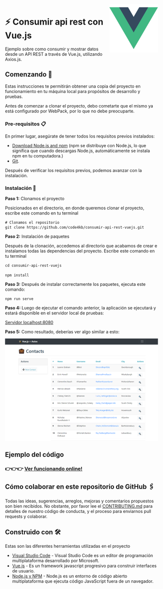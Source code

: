 <img src="https://raw.githubusercontent.com/code4kb/consumir-api-rest-vuejs/master/src/assets/header-vue.png" alt="Consume Rest Api with Vue.js" width="160" height="160" align="right"/>

# ⚡ Consumir api rest con Vue.js

Ejemplo sobre como consumir y mostrar datos desde un API REST a través de Vue.js, utilizando Axios.js. 


## Comenzando 🚀

Estas instrucciones te permitirán obtener una copia del proyecto en funcionamiento en tu máquina local para propósitos de desarrollo y pruebas.

Antes de comenzar a clonar el proyecto, debo cometarte que el mismo ya está configurado por WebPack, por lo que no debe preocuparte.


### Pre-requisitos 📋

En primer lugar, asegúrate de tener todos los requisitos previos instalados:

- [Download Node.js and npm](https://nodejs.org/en/download/) (npm se distribuye con Node.js, lo que significa que cuando descargas Node.js, automáticamente se instala npm en tu computadora.)
- [Git](https://git-scm.com/).

Después de verificar los requisitos previos, podemos avanzar con la instalación.

### Instalación 🔧

**Paso 1:** Clonamos el proyecto

Posicionados en el directorio, en donde queremos clonar el proyecto, escribe este comando en tu terminal

```
# Clonamos el repositorio
git clone https://github.com/code4kb/consumir-api-rest-vuejs.git

```

**Paso 2:**  Instalación de paquetes

Después de la clonación, accedemos al directorio que acabamos de crear e instalamos todas las dependencias del proyecto. Escribe este comando en tu terminal

```
cd consumir-api-rest-vuejs

npm install
```

**Paso 3:** Después de instalar correctamente los paquetes, ejecuta este comando:

```
npm run serve

```

**Paso 4:** Luego de ejecutar el comando anterior, la aplicación se ejecutará y estará disponible en el servidor local de pruebas:

[Servidor localhost:8080](http://localhost:8080)


**Paso 5:** Como resultado, deberías ver algo similar a esto:



![GitHub repo](https://raw.githubusercontent.com/code4kb/consumir-api-rest-vuejs/master/src/assets/list-users.png "Repo")


## Ejemplo del código

### 👉👉👉 [Ver funcionando online!](https://code4kb.github.io/consumir-api-rest-vuejs/)


## Cómo colaborar en este repositorio de GitHub 🖇️

Todas las ideas, sugerencias, arreglos, mejoras y comentarios propuestos son bien recibidos. No obstante, por favor lee el [CONTRIBUTING.md](https://github.com/code4kb/consumir-api-rest-vuejs/blob/master/CONTRIBUTING.md) para detalles de nuestro código de conducta, y el proceso para enviarnos pull requests y colaborar.


## Construido con 🛠️

Estas son las diferentes herramientas utilizadas en el proyecto

* [Visual Studio Code](https://code.visualstudio.com/) - Visual Studio Code es un editor de programación multiplataforma desarrollado por Microsoft.
* [Vue.js](https://vuejs.org/) - Es un framework javascript progresivo para construir interfaces de usuario.
* [Node.js y NPM](https://nodejs.org/es/) - Node.js es un entorno de código abierto multiplataforma que ejecuta código JavaScript fuera de un navegador.
